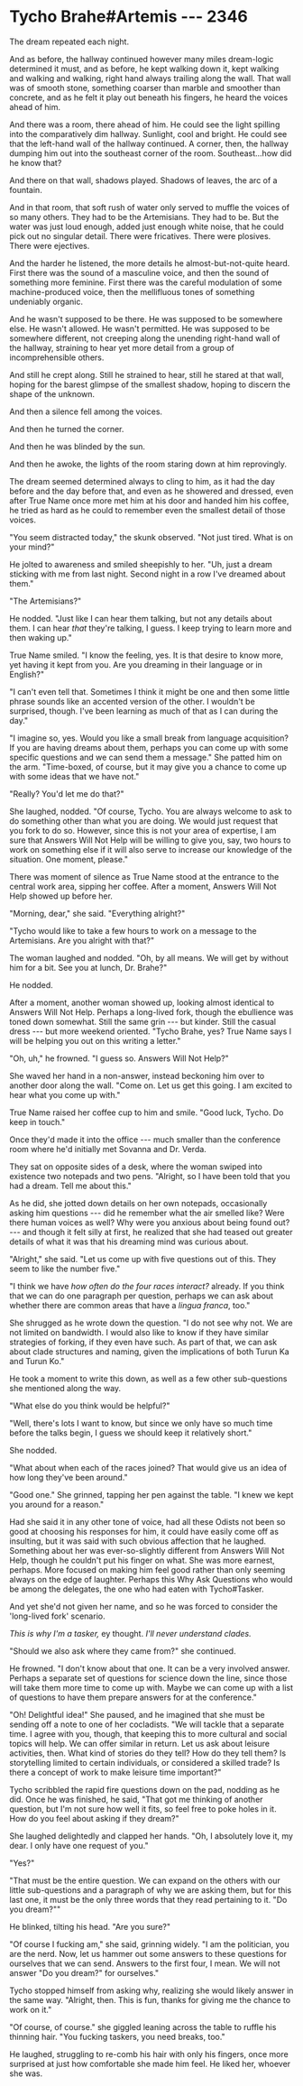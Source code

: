 # Tycho Brahe#Artemis --- 2346

The dream repeated each night.

And as before, the hallway continued however many miles dream-logic determined it must, and as before, he kept walking down it, kept walking and walking and walking, right hand always trailing along the wall. That wall was of smooth stone, something coarser than marble and smoother than concrete, and as he felt it play out beneath his fingers, he heard the voices ahead of him.

And there was a room, there ahead of him. He could see the light spilling into the comparatively dim hallway. Sunlight, cool and bright. He could see that the left-hand wall of the hallway continued. A corner, then, the hallway dumping him out into the southeast corner of the room. Southeast...how did he know that?

And there on that wall, shadows played. Shadows of leaves, the arc of a fountain.

And in that room, that soft rush of water only served to muffle the voices of so many others. They had to be the Artemisians. They had to be. But the water was just loud enough, added just enough white noise, that he could pick out no singular detail. There were fricatives. There were plosives. There were ejectives.

And the harder he listened, the more details he almost-but-not-quite heard. First there was the sound of a masculine voice, and then the sound of something more feminine. First there was the careful modulation of some machine-produced voice, then the mellifluous tones of something undeniably organic.

And he wasn't supposed to be there. He was supposed to be somewhere else. He wasn't allowed. He wasn't permitted. He was supposed to be somewhere different, not creeping along the unending right-hand wall of the hallway, straining to hear yet more detail from a group of incomprehensible others.

And still he crept along. Still he strained to hear, still he stared at that wall, hoping for the barest glimpse of the smallest shadow, hoping to discern the shape of the unknown.

And then a silence fell among the voices.

And then he turned the corner.

And then he was blinded by the sun.

And then he awoke, the lights of the room staring down at him reprovingly.

The dream seemed determined always to cling to him, as it had the day before and the day before that, and even as he showered and dressed, even after True Name once more met him at his door and handed him his coffee, he tried as hard as he could to remember even the smallest detail of those voices.

"You seem distracted today," the skunk observed. "Not just tired. What is on your mind?"

He jolted to awareness and smiled sheepishly to her. "Uh, just a dream sticking with me from last night. Second night in a row I've dreamed about them."

"The Artemisians?"

He nodded. "Just like I can hear them talking, but not any details about them. I can hear *that* they're talking, I guess. I keep trying to learn more and then waking up."

True Name smiled. "I know the feeling, yes. It is that desire to know more, yet having it kept from you. Are you dreaming in their language or in English?"

"I can't even tell that. Sometimes I think it might be one and then some little phrase sounds like an accented version of the other. I wouldn't be surprised, though. I've been learning as much of that as I can during the day."

"I imagine so, yes. Would you like a small break from language acquisition? If you are having dreams about them, perhaps you can come up with some specific questions and we can send them a message." She patted him on the arm. "Time-boxed, of course, but it may give you a chance to come up with some ideas that we have not."

"Really? You'd let me do that?"

She laughed, nodded. "Of course, Tycho. You are always welcome to ask to do something other than what you are doing. We would just request that you fork to do so. However, since this is not your area of expertise, I am sure that Answers Will Not Help will be willing to give you, say, two hours to work on something else if it will also serve to increase our knowledge of the situation. One moment, please."

There was moment of silence as True Name stood at the entrance to the central work area, sipping her coffee. After a moment, Answers Will Not Help showed up before her.

"Morning, dear," she said. "Everything alright?"

"Tycho would like to take a few hours to work on a message to the Artemisians. Are you alright with that?"

The woman laughed and nodded. "Oh, by all means. We will get by without him for a bit. See you at lunch, Dr. Brahe?"

He nodded.

After a moment, another woman showed up, looking almost identical to Answers Will Not Help. Perhaps a long-lived fork, though the ebullience was toned down somewhat. Still the same grin --- but kinder. Still the casual dress --- but more weekend oriented. "Tycho Brahe, yes? True Name says I will be helping you out on this writing a letter."

"Oh, uh," he frowned. "I guess so. Answers Will Not Help?"

She waved her hand in a non-answer, instead beckoning him over to another door along the wall. "Come on. Let us get this going. I am excited to hear what you come up with."

True Name raised her coffee cup to him and smile. "Good luck, Tycho. Do keep in touch."

Once they'd made it into the office --- much smaller than the conference room where he'd initially met Sovanna and Dr. Verda.

They sat on opposite sides of a desk, where the woman swiped into existence two notepads and two pens. "Alright, so I have been told that you had a dream. Tell me about this."

As he did, she jotted down details on her own notepads, occasionally asking him questions --- did he remember what the air smelled like? Were there human voices as well? Why were you anxious about being found out? --- and though it felt silly at first, he realized that she had teased out greater details of what it was that his dreaming mind was curious about.

"Alright," she said. "Let us come up with five questions out of this. They seem to like the number five."

"I think we have *how often do the four races interact?* already. If you think that we can do one paragraph per question, perhaps we can ask about whether there are common areas that have a *lingua franca*, too."

She shrugged as he wrote down the question. "I do not see why not. We are not limited on bandwidth. I would also like to know if they have similar strategies of forking, if they even have such. As part of that, we can ask about clade structures and naming, given the implications of both Turun Ka and Turun Ko."

He took a moment to write this down, as well as a few other sub-questions she mentioned along the way.

"What else do you think would be helpful?"

"Well, there's lots I want to know, but since we only have so much time before the talks begin, I guess we should keep it relatively short."

She nodded.

"What about when each of the races joined? That would give us an idea of how long they've been around."

"Good one." She grinned, tapping her pen against the table. "I knew we kept you around for a reason."

Had she said it in any other tone of voice, had all these Odists not been so good at choosing his responses for him, it could have easily come off as insulting, but it was said with such obvious affection that he laughed. Something about her was ever-so-slightly different from Answers Will Not Help, though he couldn't put his finger on what. She was more earnest, perhaps. More focused on making him feel good rather than only seeming always on the edge of laughter. Perhaps this Why Ask Questions who would be among the delegates, the one who had eaten with Tycho#Tasker.

And yet she'd not given her name, and so he was forced to consider the 'long-lived fork' scenario.

*This is why I'm a tasker,* ey thought. *I'll never understand clades.*

"Should we also ask where they came from?" she continued.

He frowned. "I don't know about that one. It can be a very involved answer. Perhaps a separate set of questions for science down the line, since those will take them more time to come up with. Maybe we can come up with a list of questions to have them prepare answers for at the conference."

"Oh! Delightful idea!" She paused, and he imagined that she must be sending off a note to one of her cocladists. "We will tackle that a separate time. I agree with you, though, that keeping this to more cultural and social topics will help. We can offer similar in return. Let us ask about leisure activities, then. What kind of stories do they tell? How do they tell them? Is storytelling limited to certain individuals, or considered a skilled trade? Is there a concept of work to make leisure time important?"

Tycho scribbled the rapid fire questions down on the pad, nodding as he did. Once he was finished, he said, "That got me thinking of another question, but I'm not sure how well it fits, so feel free to poke holes in it. How do you feel about asking if they dream?"

She laughed delightedly and clapped her hands. "Oh, I absolutely love it, my dear. I only have one request of you."

"Yes?"

"That must be the entire question. We can expand on the others with our little sub-questions and a paragraph of why we are asking them, but for this last one, it must be the only three words that they read pertaining to it. "Do you dream?""

He blinked, tilting his head. "Are you sure?"

"Of course I fucking am," she said, grinning widely. "I am the politician, you are the nerd. Now, let us hammer out some answers to these questions for ourselves that we can send. Answers to the first four, I mean. We will not answer "Do you dream?" for ourselves."

Tycho stopped himself from asking why, realizing she would likely answer in the same way. "Alright, then. This is fun, thanks for giving me the chance to work on it."

"Of course, of course." she giggled leaning across the table to ruffle his thinning hair. "You fucking taskers, you need breaks, too."

He laughed, struggling to re-comb his hair with only his fingers, once more surprised at just how comfortable she made him feel. He liked her, whoever she was.

